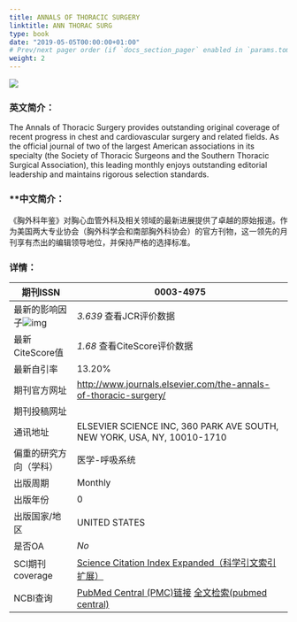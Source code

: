 ```yaml
---
title: ANNALS OF THORACIC SURGERY
linktitle: ANN THORAC SURG
type: book
date: "2019-05-05T00:00:00+01:00"
# Prev/next pager order (if `docs_section_pager` enabled in `params.toml`)
weight: 2
---
```

![](https://els-jbs-prod-cdn.jbs.elsevierhealth.com/cms/asset/atypon:cms:attachment:img:d55e6:rev:1613612742610-2428:pii:S0003497520X00038/cover.tif.jpg)

### **英文简介：**

The Annals of Thoracic Surgery provides outstanding original coverage of recent progress in chest and cardiovascular surgery and related fields. As the official journal of two of the largest American associations in its specialty (the Society of Thoracic Surgeons and the Southern Thoracic Surgical Association), this leading monthly enjoys outstanding editorial leadership and maintains rigorous selection standards.

### **中文简介：

《胸外科年鉴》对胸心血管外科及相关领域的最新进展提供了卓越的原始报道。作为美国两大专业协会（胸外科学会和南部胸外科协会）的官方刊物，这一领先的月刊享有杰出的编辑领导地位，并保持严格的选择标准。

### **详情：**

| 期刊ISSN                                                     | 0003-4975                                                    |
| ------------------------------------------------------------ | ------------------------------------------------------------ |
| 最新的影响因子![img](https://www.shengsci.com/static/index/images/latest.png) | *3.639* 查看JCR评价数据                                      |
| 最新CiteScore值                                              | *1.68* 查看CiteScore评价数据                                 |
| 最新自引率                                                   | 13.20%                                                       |
| 期刊官方网址                                                 | http://www.journals.elsevier.com/the-annals-of-thoracic-surgery/ |
| 期刊投稿网址                                                 |                                                              |
| 通讯地址                                                     | ELSEVIER SCIENCE INC, 360 PARK AVE SOUTH, NEW YORK, USA, NY, 10010-1710 |
| 偏重的研究方向（学科）                                       | 医学-呼吸系统                                                |
| 出版周期                                                     | Monthly                                                      |
| 出版年份                                                     | 0                                                            |
| 出版国家/地区                                                | UNITED STATES                                                |
| 是否OA                                                       | *No*                                                         |
| SCI期刊coverage                                              | [Science Citation Index Expanded（科学引文索引扩展）](http://mjl.clarivate.com/cgi-bin/jrnlst/jlresults.cgi?PC=D&ISSN=0003-4975) |
| NCBI查询                                                     | [PubMed Central (PMC)链接](http://www.ncbi.nlm.nih.gov/nlmcatalog?term=0003-4975[ISSN]) [全文检索(pubmed central)](http://www.ncbi.nlm.nih.gov/pmc?term=0003-4975) |

